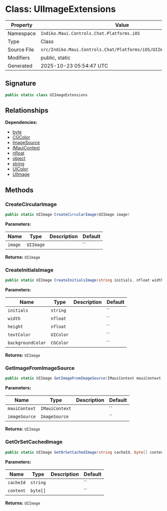 # Class: UIImageExtensions

| Property | Value |
|----------|-------|
| Namespace | `Indiko.Maui.Controls.Chat.Platforms.iOS` |
| Type | Class |
| Source File | `src/Indiko.Maui.Controls.Chat/Platforms/iOS/UIImageExtensions.cs` |
| Modifiers | public, static |
| Generated | 2025-10-23 05:54:47 UTC |

## Signature

```csharp
public static class UIImageExtensions
```

## Relationships

**Dependencies:**
- [byte](byte.md)
- [CGColor](CGColor.md)
- [ImageSource](ImageSource.md)
- [IMauiContext](IMauiContext.md)
- [nfloat](nfloat.md)
- [object](object.md)
- [string](string.md)
- [UIColor](UIColor.md)
- [UIImage](UIImage.md)

## Methods

### CreateCircularImage

```csharp
public static UIImage CreateCircularImage(UIImage image)
```

**Parameters:**

| Name | Type | Description | Default |
|------|------|-------------|---------|
| `image` | `UIImage` |  | `` |

**Returns:** `UIImage`

### CreateInitialsImage

```csharp
public static UIImage CreateInitialsImage(string initials, nfloat width, nfloat height, UIColor textColor, CGColor backgroundColor)
```

**Parameters:**

| Name | Type | Description | Default |
|------|------|-------------|---------|
| `initials` | `string` |  | `` |
| `width` | `nfloat` |  | `` |
| `height` | `nfloat` |  | `` |
| `textColor` | `UIColor` |  | `` |
| `backgroundColor` | `CGColor` |  | `` |

**Returns:** `UIImage`

### GetImageFromImageSource

```csharp
public static UIImage GetImageFromImageSource(IMauiContext mauiContext, ImageSource imageSource)
```

**Parameters:**

| Name | Type | Description | Default |
|------|------|-------------|---------|
| `mauiContext` | `IMauiContext` |  | `` |
| `imageSource` | `ImageSource` |  | `` |

**Returns:** `UIImage`

### GetOrSetCachedImage

```csharp
public static UIImage GetOrSetCachedImage(string cacheId, byte[] content)
```

**Parameters:**

| Name | Type | Description | Default |
|------|------|-------------|---------|
| `cacheId` | `string` |  | `` |
| `content` | `byte[]` |  | `` |

**Returns:** `UIImage`

